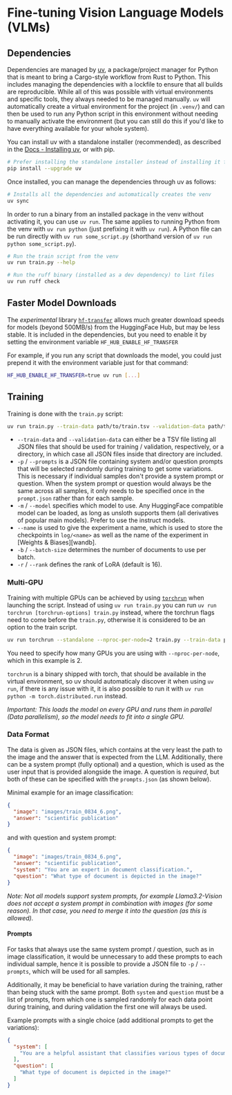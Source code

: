 # Fine-tuning Vision Language Models (VLMs)

## Dependencies

Dependencies are managed by [uv][uv], a package/project manager for Python that is meant to bring a Cargo-style workflow
from Rust to Python. This includes managing the dependencies with a lockfile to ensure that all builds are reproducible.
While all of this was possible with virtual environments and specific tools, they always needed to be managed manually.
`uv` will automatically create a virtual environment for the project (in `.venv/`) and can then be used to run any
Python script in this environment without needing to manually activate the environment (but you can still do this if
you'd like to have everything available for your whole system).

You can install uv with a standalone installer (recommended), as described in the [Docs - Installing uv][uv-install],
or with pip.

```sh
# Prefer installing the standalone installer instead of installing it from pip
pip install --upgrade uv
```

Once installed, you can manage the dependencies through uv as follows:

```sh
# Installs all the dependencies and automatically creates the venv
uv sync
```

In order to run a binary from an installed package in the venv without activating it, you can use `uv run`. The same
applies to running Python from the venv with `uv run python` (just prefixing it with `uv run`). A Python file can be run
directly with `uv run some_script.py` (shorthand version of `uv run python some_script.py`).

```sh
# Run the train script from the venv
uv run train.py --help

# Run the ruff binary (installed as a dev dependency) to lint files
uv run ruff check
```

## Faster Model Downloads

The *experimental* library [`hf-transfer`][hf-transfer] allows much greater download speeds for models (beyond 500MB/s) from the
HuggingFace Hub, but may be less stable. It is included in the dependencies, but you need to enable it by setting the
environment variable `HF_HUB_ENABLE_HF_TRANSFER`

For example, if you run any script that downloads the model, you could just prepend it with the environment variable
just for that command:

```sh
HF_HUB_ENABLE_HF_TRANSFER=true uv run [...]
```

## Training

Training is done with the `train.py` script:

```sh
uv run train.py --train-data path/to/train.tsv --validation-data path/to/validation.tsv --prompts path/to/prompts.json -m unsloth/Qwen2-VL-7B-Instruct --name rvl-cdip-qwen2-r16 -b 2
```

- `--train-data` and `--validation-data` can either be a TSV file listing all JSON files that should be used for
  training / validation, respectively, or a directory, in which case all JSON files inside that directory are included.
- `-p` / `--prompts` is a JSON file containing system and/or question prompts that will be selected randomly during
  training to get some variations. This is necessary if individual samples don't provide a system prompt or question.
  When the system prompt or question would always be the same across all samples, it only needs to be specified once in
  the `prompt.json` rather than for each sample.
- `-m` / `--model` specifies which model to use. Any HuggingFace compatible model can be loaded, as long as unsloth
  supports them (all derivatives of popular main models). Prefer to use the instruct models.
- `--name` is used to give the experiment a name, which is used to store the checkpoints in `log/<name>` as well as the name of the experiment in [Weights & Biases][wandb].
- `-b` / `--batch-size` determines the number of documents to use per batch.
- `-r` / `--rank` defines the rank of LoRA (default is 16).

### Multi-GPU

Training with multiple GPUs can be achieved by using [`torchrun`][torchrun] when launching the script. Instead of using
`uv run train.py` you can run `uv run torchrun [torchrun-options] train.py` instead, where the torchrun flags need to
come before the `train.py`, otherwise it is considered to be an option to the train script.

```sh
uv run torchrun --standalone --nproc-per-node=2 train.py --train-data path/to/train.tsv --validation-data path/to/validation.tsv --prompts path/to/prompts.json -m unsloth/Qwen2-VL-7B-Instruct --name rvl-cdip-qwen2-r16 -b 2
```

You need to specify how many GPUs you are using with `--nproc-per-node`, which in this example is 2.

`torchrun` is a binary shipped with torch, that should be available in the virtual environment, so uv should
automaticaly discover it when using `uv run`, if there is any issue with it, it is also possible to run it with `uv run
python -m torch.distributed.run` instead.

*Important: This loads the model on every GPU and runs them in parallel (Data parallelism), so the model needs to fit
into a single GPU.*


### Data Format

The data is given as JSON files, which contains at the very least the path to the image and the answer that is expected
from the LLM. Additionally, there can be a system prompt (fully optional) and a question, which is used as the user
input that is provided alongside the image. A question is *required*, but both of these can be specified with the
`prompts.json` (as shown below).

Minimal example for an image classification:

```json
{
  "image": "images/train_0834_6.png",
  "answer": "scientific publication"
}
```

and with question and system prompt:

```json
{
  "image": "images/train_0834_6.png",
  "answer": "scientific publication",
  "system": "You are an expert in document classification.",
  "question": "What type of document is depicted in the image?"
}
```

*Note: Not all models support system prompts, for example Llama3.2-Vision does not accept a system prompt in combination
with images (for some reason). In that case, you need to merge it into the question (as this is allowed).*

#### Prompts

For tasks that always use the same system prompt / question, such as in image classification, it would be unnecessary to
add these prompts to each individual sample, hence it is possible to provide a JSON file to `-p` / `--prompts`, which
will be used for all samples.

Additionally, it may be beneficial to have variation during the training, rather than being stuck with the same prompt.
Both `system` and `question` must be a list of prompts, from which one is sampled randomly for each data point during
training, and during validation the first one will always be used.

Example prompts with a single choice (add additional prompts to get the variations):

```json
{
  "system": [
    "You are a helpful assistant that classifies various types of documents based on their images. Respond with only the chosen type of document from the following list of document types:\n\n- letter\n- form\n- email\n- handwritten\n- advertisement\n- scientific report\n- scientific publication\n- specification\n- file folder\n- news article\n- budget\n- invoice\n- presentation\n- questionnaire\n- resume\n- memo"
  ],
  "question": [
    "What type of document is depicted in the image?"
  ]
}
```

[hf-transfer]: https://github.com/huggingface/hf_transfer
[torchrun]: https://pytorch.org/docs/stable/elastic/run.html
[uv]: https://github.com/astral-sh/uv
[uv-install]: https://docs.astral.sh/uv/getting-started/installation/
